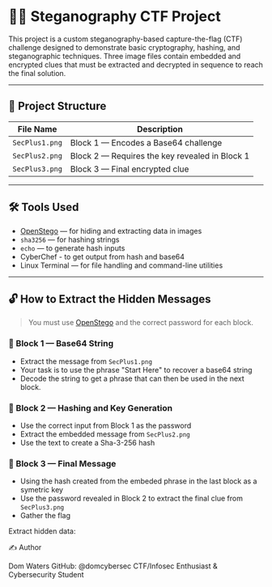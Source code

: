 # 🕵️‍♂️ Steganography CTF Project

This project is a custom steganography-based capture-the-flag (CTF) challenge designed to demonstrate basic cryptography, hashing, and steganographic techniques. Three image files contain embedded and encrypted clues that must be extracted and decrypted in sequence to reach the final solution.

---

## 📁 Project Structure

| File Name      | Description                                     |
|----------------|-------------------------------------------------|
| `SecPlus1.png` | Block 1 — Encodes a Base64 challenge       |
| `SecPlus2.png` | Block 2 — Requires the key revealed in Block 1  |
| `SecPlus3.png` | Block 3 — Final encrypted clue                  |

---

## 🛠 Tools Used

- [OpenStego](https://www.openstego.com) — for hiding and extracting data in images
- `sha3256` — for hashing strings
- `echo` — to generate hash inputs
- CyberChef - to get output from hash and base64
- Linux Terminal — for file handling and command-line utilities

---

## 🔓 How to Extract the Hidden Messages

> You must use [OpenStego](https://www.openstego.com) and the correct password for each block.

### 🧩 Block 1 — Base64 String
- Extract the message from `SecPlus1.png`
- Your task is to use the phrase "Start Here" to recover a base64 string
- Decode the string to get a phrase that can then be used in the next block.

### 🧩 Block 2 — Hashing and Key Generation 
- Use the correct input from Block 1 as the password
- Extract the embedded message from `SecPlus2.png`
- Use the text to create a Sha-3-256 hash

### 🧩 Block 3 — Final Message
- Using the hash created from the embeded phrase in the last block as a symetric key 
- Use the password revealed in Block 2 to extract the final clue from `SecPlus3.png`
- Gather the flag

Extract hidden data:

✍️ Author

Dom Waters
GitHub: @domcybersec
CTF/Infosec Enthusiast & Cybersecurity Student
